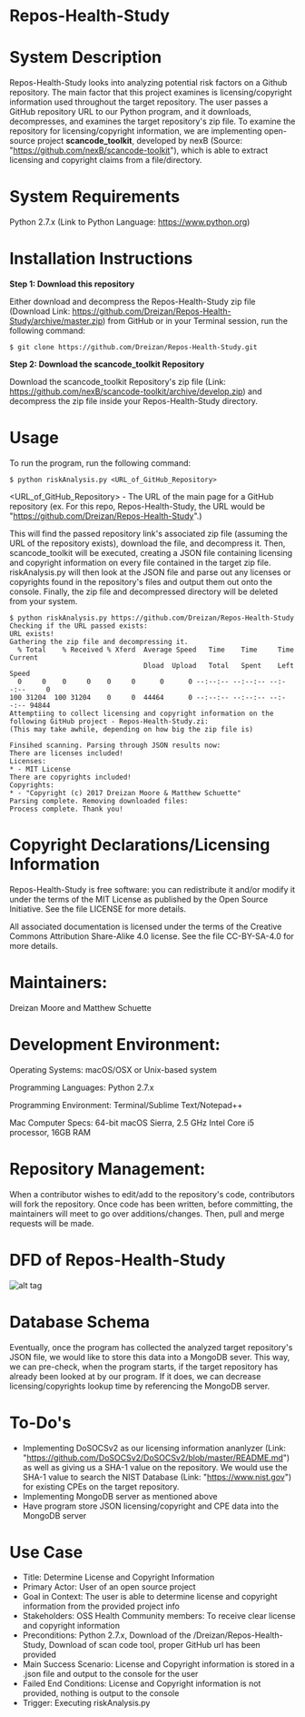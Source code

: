 # Repos-Health-Study

# System Description
Repos-Health-Study looks into analyzing potential risk factors on a Github repository. The main factor that this project examines is licensing/copyright information used throughout the target repository. The user passes a GitHub repository URL to our Python program, and it downloads, decompresses, and examines the target repository's zip file. To examine the repository for licensing/copyright information, we are implementing open-source project **scancode_toolkit**, developed by nexB (Source: "https://github.com/nexB/scancode-toolkit"), which is able to extract licensing and copyright claims from a file/directory. 

# System Requirements
Python 2.7.x (Link to Python Language: https://www.python.org)

# Installation Instructions
**Step 1: Download this repository**

Either download and decompress the Repos-Health-Study zip file (Download Link: https://github.com/Dreizan/Repos-Health-Study/archive/master.zip) from GitHub or in your Terminal session, run the following command:

    $ git clone https://github.com/Dreizan/Repos-Health-Study.git

**Step 2: Download the scancode_toolkit Repository**

Download the scancode_toolkit Repository's zip file (Link: https://github.com/nexB/scancode-toolkit/archive/develop.zip) and decompress the zip file inside your Repos-Health-Study directory.

# Usage
To run the program, run the following command:

    $ python riskAnalysis.py <URL_of_GitHub_Repository>
    
\<URL_of_GitHub_Repository\> - The URL of the main page for a GitHub repository (ex. For this repo, Repos-Health-Study, the URL would be "https://github.com/Dreizan/Repos-Health-Study".)
    
This will find the passed repository link's associated zip file (assuming the URL of the repository exists), download the file, and decompress it. Then, scancode_toolkit will be executed, creating a JSON file containing licensing and copyright information on every file contained in the target zip file. riskAnalysis.py will then look at the JSON file and parse out any licenses or copyrights found in the repository's files and output them out onto the console. Finally, the zip file and decompressed directory will be deleted from your system.

    $ python riskAnalysis.py https://github.com/Dreizan/Repos-Health-Study
    Checking if the URL passed exists:
    URL exists!
    Gathering the zip file and decompressing it.
      % Total    % Received % Xferd  Average Speed   Time    Time     Time  Current
                                     Dload  Upload   Total   Spent    Left  Speed
      0     0    0     0    0     0      0      0 --:--:-- --:--:-- --:--:--     0
    100 31204  100 31204    0     0  44464      0 --:--:-- --:--:-- --:--:-- 94844
    Attemptiing to collect licensing and copyright information on the following GitHub project - Repos-Health-Study.zi:
    (This may take awhile, depending on how big the zip file is)

    Finsihed scanning. Parsing through JSON results now:
    There are licenses included!
    Licenses:
    * - MIT License
    There are copyrights included!
    Copyrights:
    * - "Copyright (c) 2017 Dreizan Moore & Matthew Schuette"
    Parsing complete. Removing downloaded files:
    Process complete. Thank you!

# Copyright Declarations/Licensing Information
Repos-Health-Study is free software: you can redistribute it and/or modify it under the terms of the MIT License as published by the Open Source Initiative. See the file LICENSE for more details.

All associated documentation is licensed under the terms of the Creative Commons Attribution Share-Alike 4.0 license. See the file CC-BY-SA-4.0 for more details.

# Maintainers: 
Dreizan Moore and Matthew Schuette

# Development Environment:
Operating Systems: macOS/OSX or Unix-based system
    
Programming Languages: Python 2.7.x
        
Programming Environment: Terminal/Sublime Text/Notepad++

Mac Computer Specs: 64-bit macOS Sierra, 2.5 GHz Intel Core i5 processor, 16GB RAM

# Repository Management: 
When a contributor wishes to edit/add to the repository's code, contributors will fork the repository. Once code has been written, before committing, the maintainers will meet to go over additions/changes. Then, pull and merge requests will be made.

# DFD of Repos-Health-Study
![alt tag](https://github.com/Dreizan/Repos-Health-Study/blob/master/RepoHealthDFD.PNG?raw=true)

# Database Schema
Eventually, once the program has collected the analyzed target repository's JSON file, we would like to store this data into a MongoDB sever. This way, we can pre-check, when the program starts, if the target repository has already been looked at by our program. If it does, we can decrease licensing/copyrights lookup time by referencing the MongoDB server.

# To-Do's

* Implementing DoSOCSv2 as our licensing information ananlyzer (Link: "https://github.com/DoSOCSv2/DoSOCSv2/blob/master/README.md") as well as giving us a SHA-1 value on the repository. We would use the SHA-1 value to search the NIST Database (Link: "https://www.nist.gov") for existing CPEs on the target repository.
* Implementing MongoDB server as mentioned above
* Have program store JSON licensing/copyright and CPE data into the MongoDB server

# Use Case
* Title: Determine License and Copyright Information
* Primary Actor: User of an open source project
* Goal in Context: The user is able to determine license and copyright information from the provided project info
* Stakeholders:  OSS Health Community members: To receive clear license and copyright information
* Preconditions: Python 2.7.x, Download of the /Dreizan/Repos-Health-Study, Download of scan code tool, proper GitHub url has been provided
* Main Success Scenario: License and Copyright information is stored in a .json file and output to the console for the user
* Failed End Conditions: License and Copyright information is not provided, nothing is output to the console
* Trigger: Executing riskAnalysis.py
